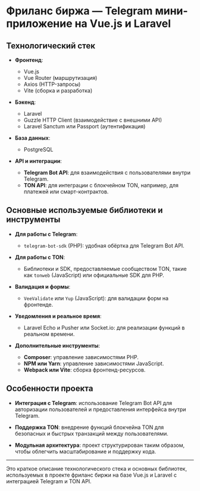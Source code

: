 # Фриланс биржа — Telegram мини-приложение на Vue.js и Laravel

## Технологический стек

- **Фронтенд**:
  - Vue.js
  - Vue Router (маршрутизация)
  - Axios (HTTP-запросы)
  - Vite (сборка и разработка)
  
- **Бэкенд**:
  - Laravel
  - Guzzle HTTP Client (взаимодействие с внешними API)
  - Laravel Sanctum или Passport (аутентификация)
  
- **База данных**:
  - PostgreSQL
  
- **API и интеграции**:
  - **Telegram Bot API**: для взаимодействия с пользователями внутри Telegram.
  - **TON API**: для интеграции с блокчейном TON, например, для платежей или смарт-контрактов.

## Основные используемые библиотеки и инструменты

- **Для работы с Telegram**:
  - `telegram-bot-sdk` (PHP): удобная обёртка для Telegram Bot API.
  
- **Для работы с TON**:
  - Библиотеки и SDK, предоставляемые сообществом TON, такие как `tonweb` (JavaScript) или официальные SDK для PHP.

- **Валидация и формы**:
  - `VeeValidate` или `Yup` (JavaScript): для валидации форм на фронтенде.

- **Уведомления и реальное время**:
  - Laravel Echo и Pusher или Socket.io: для реализации функций в реальном времени.

- **Дополнительные инструменты**:
  - **Composer**: управление зависимостями PHP.
  - **NPM или Yarn**: управление зависимостями JavaScript.
  - **Webpack или Vite**: сборка фронтенд-ресурсов.

## Особенности проекта

- **Интеграция с Telegram**: использование Telegram Bot API для авторизации пользователей и предоставления интерфейса внутри Telegram.

- **Поддержка TON**: внедрение функций блокчейна TON для безопасных и быстрых транзакций между пользователями.

- **Модульная архитектура**: проект структурирован таким образом, чтобы облегчить масштабирование и поддержку кода.

---

Это краткое описание технологического стека и основных библиотек, используемых в проекте фриланс биржи на базе Vue.js и Laravel с интеграцией Telegram и TON API.
